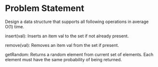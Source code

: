 # Problem Statement

Design a data structure that supports all following operations in average O(1) time.


insert(val): Inserts an item val to the set if not already present.

remove(val): Removes an item val from the set if present.

getRandom: Returns a random element from current set of elements. 
Each element must have the same probability of being returned.
